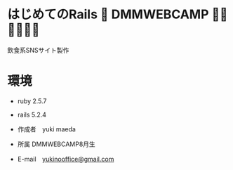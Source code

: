 # はじめてのRails 🌈 DMMWEBCAMP 👩‍💻📝🏋️‍♀️🏅
飲食系SNSサイト製作　　


# 環境
* ruby 2.5.7
* rails 5.2.4


* 作成者　yuki maeda
* 所属 DMMWEBCAMP8月生
* E-mail　yukinooffice@gmail.com

